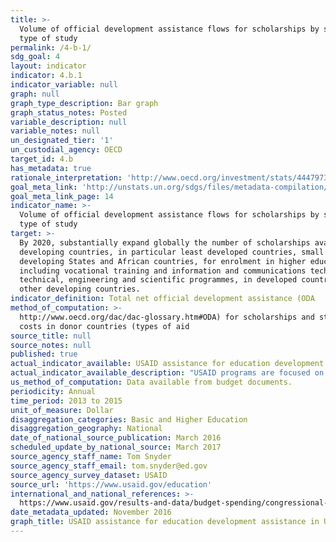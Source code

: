 ```yaml
---
title: >-
  Volume of official development assistance flows for scholarships by sector and
  type of study
permalink: /4-b-1/
sdg_goal: 4
layout: indicator
indicator: 4.b.1
indicator_variable: null
graph: null
graph_type_description: Bar graph
graph_status_notes: Posted
variable_description: null
variable_notes: null
un_designated_tier: '1'
un_custodial_agency: OECD
target_id: 4.b
has_metadata: true
rationale_interpretation: 'http://www.oecd.org/investment/stats/44479737.pdf'
goal_meta_link: 'http://unstats.un.org/sdgs/files/metadata-compilation/Metadata-Goal-4.pdf'
goal_meta_link_page: 14
indicator_name: >-
  Volume of official development assistance flows for scholarships by sector and
  type of study
target: >-
  By 2020, substantially expand globally the number of scholarships available to
  developing countries, in particular least developed countries, small island
  developing States and African countries, for enrolment in higher education,
  including vocational training and information and communications technology,
  technical, engineering and scientific programmes, in developed countries and
  other developing countries.
indicator_definition: Total net official development assistance (ODA
method_of_computation: >-
  http://www.oecd.org/dac/dac-glossary.htm#ODA) for scholarships and student
  costs in donor countries (types of aid
source_title: null
source_notes: null
published: true
actual_indicator_available: USAID assistance for education development assistance
actual_indicator_available_description: "USAID programs are focused on: Improving reading skills in primary schools; Strengthening higher education and workforce development programs;Expanding access to education in regions witnessing crisis and conflict;  and Fostering innovation in education through All Children Reading. Variable            Label i4_b_1_total\tDevelopment assistance, total education i4_b_1_basic\tDevelopment assistance, basic education i4_b_1_higher\tDevelopment assistance, higher education"
us_method_of_computation: Data available from budget documents.
periodicity: Annual
time_period: 2013 to 2015
unit_of_measure: Dollar
disaggregation_categories: Basic and Higher Education
disaggregation_geography: National
date_of_national_source_publication: March 2016
scheduled_update_by_national_source: March 2017
source_agency_staff_name: Tom Snyder
source_agency_staff_email: tom.snyder@ed.gov
source_agency_survey_dataset: USAID
source_url: 'https://www.usaid.gov/education'
international_and_national_references: >-
  https://www.usaid.gov/results-and-data/budget-spending/congressional-budget-justification
date_metadata_updated: November 2016
graph_title: USAID assistance for education development assistance in US dollars
---
```

